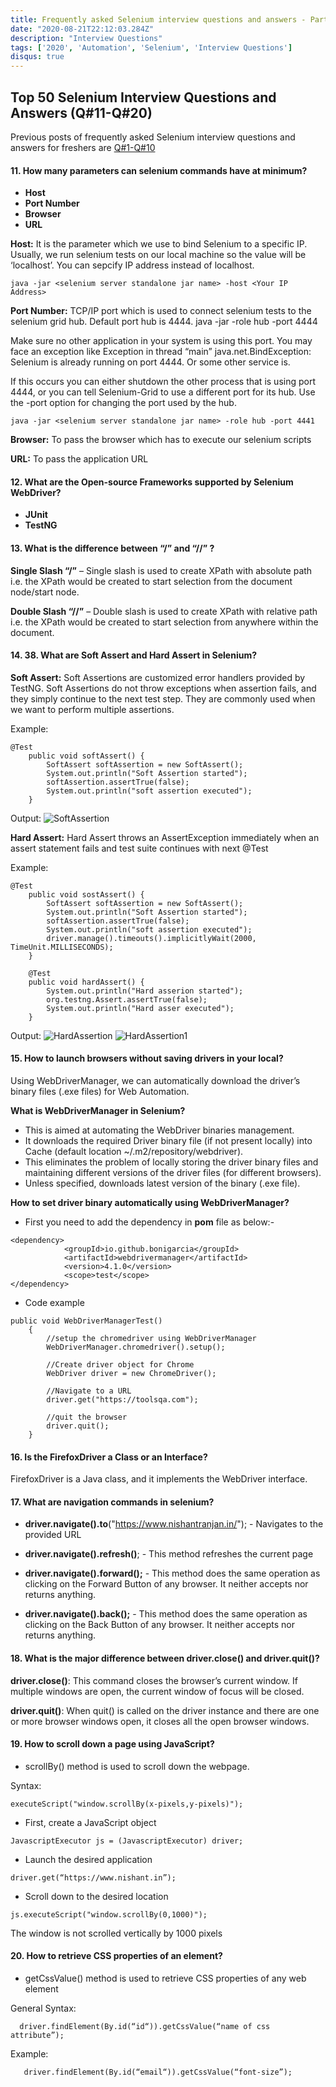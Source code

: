 ```yaml
---
title: Frequently asked Selenium interview questions and answers - Part 2 (Q#11 to Q#20)
date: "2020-08-21T22:12:03.284Z"
description: "Interview Questions"
tags: ['2020', 'Automation', 'Selenium', 'Interview Questions']
disqus: true
---
```


## Top 50 Selenium Interview Questions and Answers (Q#11-Q#20)

Previous posts of frequently asked Selenium interview questions and answers for freshers are [Q#1-Q#10](https://nishantranjan.in/50%20selenium%20questions%20%281-10%29/)

#### 11. How many parameters can selenium commands have at minimum?
* **Host**
* **Port Number**
* **Browser**
* **URL**

**Host:** It is the parameter which we use to bind Selenium to a specific IP. Usually, we run selenium tests on our local machine so the value will be ‘localhost’. You can sepcify IP address instead of localhost.
```
java -jar <selenium server standalone jar name> -host <Your IP Address>
```
**Port Number:** TCP/IP port which is used to connect selenium tests to the selenium grid hub. Default port hub is 4444.
java -jar <selenium server standalone jar name> -role hub -port 4444

Make sure no other application in your system is using this port. You may face an exception like Exception in thread “main” java.net.BindException: Selenium is already running on port 4444. Or some other service is.

If this occurs you can either shutdown the other process that is using port 4444, or you can tell Selenium-Grid to use a different port for its hub. Use the -port option for changing the port used by the hub.
```
java -jar <selenium server standalone jar name> -role hub -port 4441
```
**Browser:** To pass the browser which has to execute our selenium scripts

**URL:** To pass the application URL

#### 12. What are the Open-source Frameworks supported by Selenium WebDriver?
* **JUnit**
* **TestNG**

#### 13. What is the difference between “/” and “//” ?
**Single Slash “/”** – Single slash is used to create XPath with absolute path i.e. the XPath would be created to start selection from the document node/start node.

**Double Slash “//”** – Double slash is used to create XPath with relative path i.e. the XPath would be created to start selection from anywhere within the document.

#### 14. 38. What are Soft Assert and Hard Assert in Selenium?
**Soft Assert:** Soft Assertions are customized error handlers provided by TestNG. Soft Assertions do not throw exceptions when assertion fails, and they simply continue to the next test step. They are commonly used when we want to perform multiple assertions.

Example:
```
@Test
	public void softAssert() {
		SoftAssert softAssertion = new SoftAssert();
		System.out.println("Soft Assertion started");
		softAssertion.assertTrue(false);
		System.out.println("soft assertion executed");
	}
```
Output:
![SoftAssertion](./softassert.png)

**Hard Assert:** Hard Assert throws an AssertException immediately when an assert statement fails and test suite continues with next @Test

Example:
```
@Test
	public void sostAssert() {
		SoftAssert softAssertion = new SoftAssert();
		System.out.println("Soft Assertion started");
		softAssertion.assertTrue(false);
		System.out.println("soft assertion executed");
		driver.manage().timeouts().implicitlyWait(2000, TimeUnit.MILLISECONDS);
	}

	@Test
	public void hardAssert() {
		System.out.println("Hard asserion started");
		org.testng.Assert.assertTrue(false);
		System.out.println("Hard asser executed");
	}
  ```
  Output:
![HardAssertion](./hardassert.png)
![HardAssertion1](./hardassert1.png)

#### 15. How to launch browsers without saving drivers in your local?
Using WebDriverManager, we can automatically download the driver’s binary files (.exe files) for Web Automation. 

**What is WebDriverManager in Selenium?**
* This is aimed at automating the WebDriver binaries management.
* It downloads the required Driver binary file (if not present locally) into Cache (default location ~/.m2/repository/webdriver).
* This eliminates the problem of locally storing the driver binary files and maintaining different versions of the driver files (for different browsers).
* Unless specified, downloads latest version of the binary (.exe file).

**How to set driver binary automatically using WebDriverManager?**
* First you need to add the dependency in **pom** file as below:-
```
<dependency>
			<groupId>io.github.bonigarcia</groupId>
			<artifactId>webdrivermanager</artifactId>
			<version>4.1.0</version>
			<scope>test</scope>
</dependency>
```
* Code example
```
public void WebDriverManagerTest()
    {
        //setup the chromedriver using WebDriverManager
        WebDriverManager.chromedriver().setup();
 
        //Create driver object for Chrome
        WebDriver driver = new ChromeDriver();
 
        //Navigate to a URL
        driver.get("https://toolsqa.com");
 
        //quit the browser
        driver.quit();
    }
```
#### 16. Is the FirefoxDriver a Class or an Interface?
FirefoxDriver is a Java class, and it implements the WebDriver interface.

#### 17. What are navigation commands in selenium?
* **driver.navigate().to**("https://www.nishantranjan.in/"); - Navigates to the provided URL

* **driver.navigate().refresh()**; - This method refreshes the current page

* **driver.navigate().forward();** - This method does the same operation as clicking on the Forward Button of any browser. It neither accepts nor returns anything.

* **driver.navigate().back();** - This method does the same operation as clicking on the Back Button of any browser. It neither accepts nor returns anything.

#### 18. What is the major difference between driver.close() and driver.quit()?
**driver.close()**: This command closes the browser’s current window. If multiple windows are open, the current window of focus will be closed.

**driver.quit()**: When quit() is called on the driver instance and there are one or more browser windows open, it closes all the open browser windows.

#### 19. How to scroll down a page using JavaScript?
* scrollBy() method is used to scroll down the webpage.

Syntax:
```
executeScript("window.scrollBy(x-pixels,y-pixels)");
```
* First, create a JavaScript object
```
JavascriptExecutor js = (JavascriptExecutor) driver;
```
* Launch the desired application
```
driver.get(“https://www.nishant.in”);
```
* Scroll down to the desired location
```
js.executeScript("window.scrollBy(0,1000)"); 
```
The window is not scrolled vertically by 1000 pixels

#### 20. How to retrieve CSS properties of an element?
* getCssValue() method is used to retrieve CSS properties of any web element

General Syntax:
```
  driver.findElement(By.id(“id“)).getCssValue(“name of css attribute”);
```
Example:
```
   driver.findElement(By.id(“email“)).getCssValue(“font-size”);
```